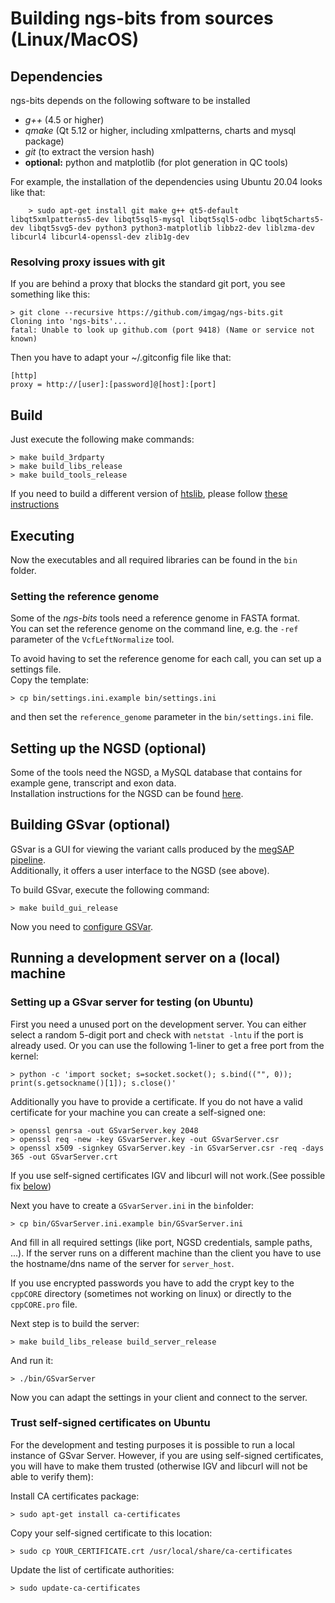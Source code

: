 
# Building ngs-bits from sources (Linux/MacOS)

## Dependencies

ngs-bits depends on the following software to be installed

* _g++_ (4.5 or higher)
* _qmake_ (Qt 5.12 or higher, including xmlpatterns, charts and mysql package)
* _git_ (to extract the version hash)
* __optional:__ python and matplotlib (for plot generation in QC tools)

For example, the installation of the dependencies using Ubuntu 20.04 looks like that:

        > sudo apt-get install git make g++ qt5-default libqt5xmlpatterns5-dev libqt5sql5-mysql libqt5sql5-odbc libqt5charts5-dev libqt5svg5-dev python3 python3-matplotlib libbz2-dev liblzma-dev libcurl4 libcurl4-openssl-dev zlib1g-dev
    
### Resolving proxy issues with git

If you are behind a proxy that blocks the standard git port, you see something like this:

    > git clone --recursive https://github.com/imgag/ngs-bits.git
    Cloning into 'ngs-bits'...
    fatal: Unable to look up github.com (port 9418) (Name or service not known)

Then you have to adapt your ~/.gitconfig file like that:

    [http]
    proxy = http://[user]:[password]@[host]:[port]


## Build

Just execute the following make commands:

    > make build_3rdparty
	> make build_libs_release
	> make build_tools_release

If you need to build a different version of [htslib](https://github.com/samtools/htslib), please follow [these instructions](build_htslib.md#linux_mac)

## Executing

Now the executables and all required libraries can be found in the `bin` folder.


### Setting the reference genome

Some of the *ngs-bits* tools need a reference genome in FASTA format.  
You can set the reference genome on the command line, e.g. the `-ref` parameter of the `VcfLeftNormalize` tool.

To avoid having to set the reference genome for each call, you can set up a settings file.  
Copy the template:

	> cp bin/settings.ini.example bin/settings.ini

and then set the `reference_genome` parameter in the `bin/settings.ini` file.  

## Setting up the NGSD (optional)

Some of the tools need the NGSD, a MySQL database that contains for example gene, transcript and exon data.  
Installation instructions for the NGSD can be found [here](install_ngsd.md).


## Building GSvar (optional)

GSvar is a GUI for viewing the variant calls produced by the [megSAP pipeline](https://github.com/imgag/megSAP).  
Additionally, it offers a  user interface to the NGSD (see above).

To build GSvar, execute the following command:

    > make build_gui_release

Now you need to [configure GSVar](GSvar/configuration.md).

## Running a development server on a (local) machine

### Setting up a GSvar server for testing (on Ubuntu)

First you need a unused port on the development server. You can either select a random 5-digit port and check with `netstat -lntu` if the port is already used.
Or you can use the following 1-liner to get a free port from the kernel:

    > python -c 'import socket; s=socket.socket(); s.bind(("", 0)); print(s.getsockname()[1]); s.close()' 

Additionally you have to provide a certificate. If you do not have a valid certificate for your machine you can create a self-signed one:

    > openssl genrsa -out GSvarServer.key 2048
    > openssl req -new -key GSvarServer.key -out GSvarServer.csr
    > openssl x509 -signkey GSvarServer.key -in GSvarServer.csr -req -days 365 -out GSvarServer.crt

If you use self-signed certificates IGV and libcurl will not work.(See possible fix [below](#trust-self-signed-certificates-on-ubuntu))

Next you have to create a `GSvarServer.ini` in the `bin`folder:

    > cp bin/GSvarServer.ini.example bin/GSvarServer.ini

And fill in all required settings (like port, NGSD credentials, sample paths, ...). If the server runs on a different machine than the client you have to use the hostname/dns name of the server for `server_host`.

If you use encrypted passwords you have to add the crypt key to the `cppCORE` directory (sometimes not working on linux) or directly to the `cppCORE.pro` file. 

Next step is to build the server:

    > make build_libs_release build_server_release

And run it:

    > ./bin/GSvarServer

Now you can adapt the settings in your client and connect to the server.


### Trust self-signed certificates on Ubuntu
For the development and testing purposes it is possible to run a local instance of GSvar Server. However, if you are using self-signed certificates, you will have to make them trusted (otherwise IGV and libcurl will not be able to verify them):

Install CA certificates package:

    > sudo apt-get install ca-certificates

Copy your self-signed certificate to this location:

    > sudo cp YOUR_CERTIFICATE.crt /usr/local/share/ca-certificates

Update the list of certificate authorities:

    > sudo update-ca-certificates
